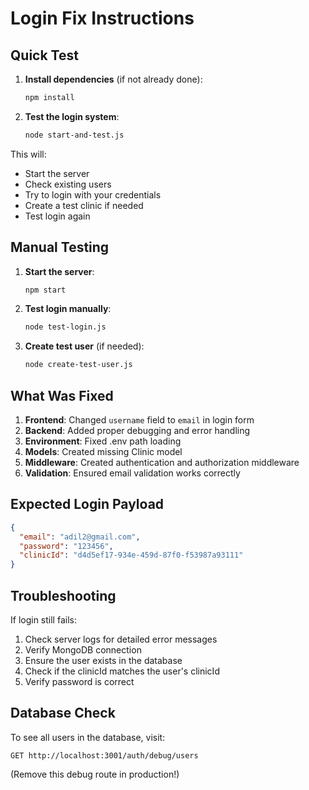 # Login Fix Instructions

## Quick Test

1. **Install dependencies** (if not already done):
   ```bash
   npm install
   ```

2. **Test the login system**:
   ```bash
   node start-and-test.js
   ```

This will:
- Start the server
- Check existing users
- Try to login with your credentials
- Create a test clinic if needed
- Test login again

## Manual Testing

1. **Start the server**:
   ```bash
   npm start
   ```

2. **Test login manually**:
   ```bash
   node test-login.js
   ```

3. **Create test user** (if needed):
   ```bash
   node create-test-user.js
   ```

## What Was Fixed

1. **Frontend**: Changed `username` field to `email` in login form
2. **Backend**: Added proper debugging and error handling
3. **Environment**: Fixed .env path loading
4. **Models**: Created missing Clinic model
5. **Middleware**: Created authentication and authorization middleware
6. **Validation**: Ensured email validation works correctly

## Expected Login Payload

```json
{
  "email": "adil2@gmail.com",
  "password": "123456",
  "clinicId": "d4d5ef17-934e-459d-87f0-f53987a93111"
}
```

## Troubleshooting

If login still fails:

1. Check server logs for detailed error messages
2. Verify MongoDB connection
3. Ensure the user exists in the database
4. Check if the clinicId matches the user's clinicId
5. Verify password is correct

## Database Check

To see all users in the database, visit:
```
GET http://localhost:3001/auth/debug/users
```

(Remove this debug route in production!)